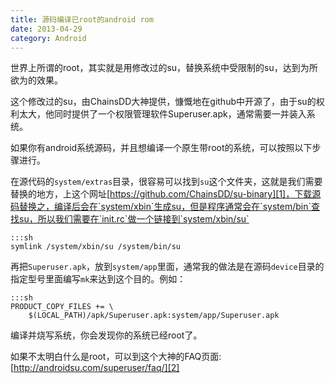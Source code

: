 ```yaml
---
title: 源码编译已root的android rom
date: 2013-04-29
category: Android
---
```


世界上所谓的root，其实就是用修改过的su，替换系统中受限制的su，达到为所欲为的效果。
<!-- excerpt -->

这个修改过的su，由ChainsDD大神提供，慷慨地在github中开源了，由于su的权利太大，他同时提供了一个权限管理软件Superuser.apk，通常需要一并装入系统。

如果你有android系统源码，并且想编译一个原生带root的系统，可以按照以下步骤进行。

在源代码的`system/extras`目录，很容易可以找到`su`这个文件夹，这就是我们需要替换的地方，上这个网址[https://github.com/ChainsDD/su-binary][1]，下载源码替换之，编译后会在`system/xbin`生成su，但是程序通常会在`system/bin`查找su，所以我们需要在`init.rc`做一个链接到`system/xbin/su`

    :::sh
    symlink /system/xbin/su /system/bin/su

再把`Superuser.apk`，放到`system/app`里面，通常我的做法是在源码`device`目录的指定型号里面编写`mk`来达到这个目的。例如：

    :::sh
    PRODUCT_COPY_FILES += \
    	$(LOCAL_PATH)/apk/Superuser.apk:system/app/Superuser.apk

编译并烧写系统，你会发现你的系统已经root了。

如果不太明白什么是root，可以到这个大神的FAQ页面:[http://androidsu.com/superuser/faq/][2]

[1]:https://github.com/ChainsDD/su-binary
[2]:http://androidsu.com/superuser/faq/
